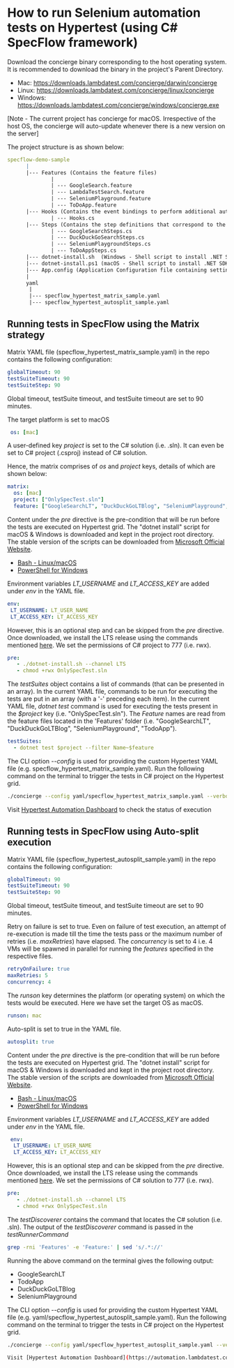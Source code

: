 # How to run Selenium automation tests on Hypertest (using C# SpecFlow framework)

Download the concierge binary corresponding to the host operating system. It is recommended to download the binary in the project's Parent Directory.

* Mac: https://downloads.lambdatest.com/concierge/darwin/concierge
* Linux: https://downloads.lambdatest.com/concierge/linux/concierge
* Windows: https://downloads.lambdatest.com/concierge/windows/concierge.exe

[Note - The current project has concierge for macOS. Irrespective of the host OS, the concierge will auto-update whenever there is a new version on the server]

The project structure is as shown below:

```yaml
specflow-demo-sample
      |
      |--- Features (Contains the feature files)
              |
              | --- GoogleSearch.feature
              | --- LambdaTestSearch.feature
              | --- SeleniumPlayground.feature
              | --- ToDoApp.feature
      |--- Hooks (Contains the event bindings to perform additional automation logic)
              | --- Hooks.cs
      |--- Steps (Contains the step definitions that correspond to the feature files)
              | --- GoogleSearchSteps.cs
              | --- DuckDuckGoSearchSteps.cs
              | --- SeleniumPlaygroundSteps.cs
              | --- ToDoAppSteps.cs
      |--- dotnet-install.sh  (Windows - Shell script to install .NET SDK, including .NET CLI & shared runtime)
      |--- dotnet-install.ps1 (macOS - Shell script to install .NET SDK, including .NET CLI & shared runtime)
      |--- App.config (Application Configuration file containing settings specific to the app)
      |
      yaml
       |
       |--- specflow_hypertest_matrix_sample.yaml
       |--- specflow_hypertest_autosplit_sample.yaml
```

## Running tests in SpecFlow using the Matrix strategy

Matrix YAML file (specflow_hypertest_matrix_sample.yaml) in the repo contains the following configuration:

```yaml
globalTimeout: 90
testSuiteTimeout: 90
testSuiteStep: 90
```

Global timeout, testSuite timeout, and testSuite timeout are set to 90 minutes.

The target platform is set to macOS

```yaml
 os: [mac]
```

A user-defined key *project* is set to the C#
 solution  (i.e. .sln). It can even be set to C# project (.csproj) instead of C# solution.

Hence, the matrix comprises of *os* and *project* keys, details of which are shown below:

```yaml
matrix:
  os: [mac]
  project: ["OnlySpecTest.sln"]
  feature: ["GoogleSearchLT", "DuckDuckGoLTBlog", "SeleniumPlayground", "TodoApp"]
```

Content under the *pre* directive is the pre-condition that will be run before the tests are executed on Hypertest grid. The "dotnet install" script for macOS & Windows is downloaded and kept in the project root directory. The stable version of the scripts can be downloaded from [Microsoft Official Website](https://docs.microsoft.com/en-us/dotnet/core/tools/dotnet-install-script).

* [Bash - Linux/macOS](https://dot.net/v1/dotnet-install.sh)
* [PowerShell for Windows](https://dot.net/v1/dotnet-install.ps1)

Environment variables *LT_USERNAME* and *LT_ACCESS_KEY* are added under *env* in the YAML file.

```yaml
env:
 LT_USERNAME: LT_USER_NAME
 LT_ACCESS_KEY: LT_ACCESS_KEY
```

However, this is an optional step and can be skipped from the *pre* directive. Once downloaded, we install the LTS release using the commands mentioned [here](https://docs.microsoft.com/en-us/dotnet/core/tools/dotnet-install-script#examples). We set the permissions of C# project to 777 (i.e. rwx).

```yaml
pre:
   - ./dotnet-install.sh --channel LTS
   - chmod +rwx OnlySpecTest.sln
```

The *testSuites* object contains a list of commands (that can be presented in an array). In the current YAML file, commands to be run for executing the tests are put in an array (with a '-' preceding each item). In the current YAML file, *dotnet test* command is used for executing the tests present in the *$project* key (i.e. "OnlySpecTest.sln"). The *Feature* names are read from the feature files located in the 'Features' folder (i.e. "GoogleSearchLT", "DuckDuckGoLTBlog", "SeleniumPlayground", "TodoApp").

```yaml
testSuites:
  - dotnet test $project --filter Name~$feature
```

The CLI option *--config* is used for providing the custom Hypertest YAML file (e.g. specflow_hypertest_matrix_sample.yaml). Run the following command on the terminal to trigger the tests in C# project on the Hypertest grid.

```bash
./concierge --config yaml/specflow_hypertest_matrix_sample.yaml --verbose
```

Visit [Hypertest Automation Dashboard](https://automation.lambdatest.com/hypertest) to check the status of execution

## Running tests in SpecFlow using Auto-split execution

Matrix YAML file (specflow_hypertest_autosplit_sample.yaml) in the repo contains the following configuration:

```yaml
globalTimeout: 90
testSuiteTimeout: 90
testSuiteStep: 90
```
Global timeout, testSuite timeout, and testSuite timeout are set to 90 minutes.

Retry on failure is set to true. Even on failure of test execution, an attempt of re-execution is made till the time the tests pass or the maximum number of retries (i.e. *maxRetries*) have elapsed. The *concurrency* is set to 4 i.e. 4 VMs will be spawned in parallel for running the *features* specified in the respective files.

```yaml
retryOnFailure: true
maxRetries: 5
concurrency: 4
```

The *runson* key determines the platform (or operating system) on which the tests would be executed. Here we have set the target OS as macOS.

```yaml
runson: mac
```

Auto-split is set to true in the YAML file.

```yaml
autosplit: true
```

Content under the *pre* directive is the pre-condition that will be run before the tests are executed on Hypertest grid.
The "dotnet install" script for macOS & Windows is downloaded and kept in the project root directory. The stable version of the scripts are downloaded from [Microsoft Official Website](https://docs.microsoft.com/en-us/dotnet/core/tools/dotnet-install-script).

* [Bash - Linux/macOS](https://dot.net/v1/dotnet-install.sh)
* [PowerShell for Windows](https://dot.net/v1/dotnet-install.ps1)

Environment variables *LT_USERNAME* and *LT_ACCESS_KEY* are added under *env* in the YAML file.

```yaml
 env:
  LT_USERNAME: LT_USER_NAME
  LT_ACCESS_KEY: LT_ACCESS_KEY
```

However, this is an optional step and can be skipped from the *pre* directive. Once downloaded, we install the LTS release using the commands mentioned [here](https://docs.microsoft.com/en-us/dotnet/core/tools/dotnet-install-script#examples). We set the permissions of C# solution to 777 (i.e. rwx).

```yaml
pre:
   - ./dotnet-install.sh --channel LTS
   - chmod +rwx OnlySpecTest.sln
```

The *testDiscoverer* contains the command that locates the C# solution (i.e. .sln). The output of the *testDiscoverer* command is passed in the *testRunnerCommand*

```bash
grep -rni 'Features' -e 'Feature:' | sed 's/.*://'
```

Running the above command on the terminal gives the following output:

* GoogleSearchLT
* TodoApp
* DuckDuckGoLTBlog
* SeleniumPlayground

The CLI option *--config* is used for providing the custom Hypertest YAML file (e.g. yaml/specflow_hypertest_autosplit_sample.yaml). Run the following command on the terminal to trigger the tests in C# project on the Hypertest grid.

```bash
./concierge --config yaml/specflow_hypertest_autosplit_sample.yaml --verbose

Visit [Hypertest Automation Dashboard](https://automation.lambdatest.com/hypertest) to check the status of execution
